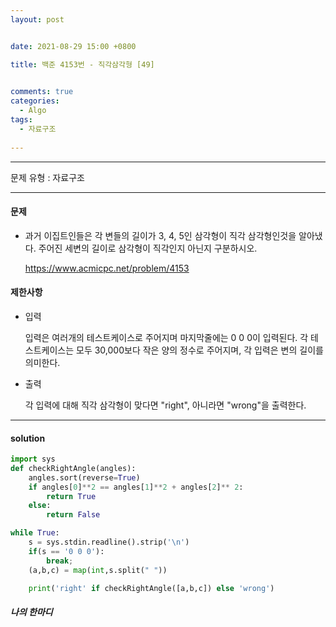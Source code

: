 ```yaml
---
layout: post


date: 2021-08-29 15:00 +0800

title: 백준 4153번 - 직각삼각형 [49]

  
comments: true
categories: 
  - Algo
tags: 
  - 자료구조
  
---
```


---



문제 유형 : 자료구조

---

#### 문제

- 과거 이집트인들은 각 변들의 길이가 3, 4, 5인 삼각형이 직각 삼각형인것을 알아냈다. 주어진 세변의 길이로 삼각형이 직각인지 아닌지 구분하시오.

  https://www.acmicpc.net/problem/4153

#### 제한사항

- 입력

  입력은 여러개의 테스트케이스로 주어지며 마지막줄에는 0 0 0이 입력된다. 각 테스트케이스는 모두 30,000보다 작은 양의 정수로 주어지며, 각 입력은 변의 길이를 의미한다.

- 출력

  각 입력에 대해 직각 삼각형이 맞다면 "right", 아니라면 "wrong"을 출력한다.









---

#### solution

```python
import sys
def checkRightAngle(angles):
    angles.sort(reverse=True)
    if angles[0]**2 == angles[1]**2 + angles[2]** 2:
        return True
    else:
        return False

while True:
    s = sys.stdin.readline().strip('\n')
    if(s == '0 0 0'):
        break;
    (a,b,c) = map(int,s.split(" "))

    print('right' if checkRightAngle([a,b,c]) else 'wrong')
```



 ##### 나의 한마디

